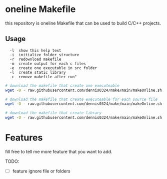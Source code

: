 # oneline Makefile

this repository is oneline Makefile that can be used to build C/C++ projects.

## Usage

```
  -l  show this help text
  -i  initialize folder structure
  -r  redownload makefile
  -m  create output for each c files
  -e  create one executable in src folder
  -l  create static library
  -c  remove makefile after run"
```

```bash
# download the makefile that create one executeable
wget -O - raw.githubusercontent.com/dennis0324/make/main/makeOnline.sh  | bash -s -- -e
```

```bash
# download the makefile that create executeable for each source file
wget -O - raw.githubusercontent.com/dennis0324/make/main/makeOnline.sh  | bash -s -- -m
```

```bash
# download the makefile that create library
wget -O - raw.githubusercontent.com/dennis0324/make/main/makeOnline.sh  | bash -s -- -l
```

# Features

fill free to tell me more feature that you want to add.

TODO:

- [ ] feature ignore file or folders
